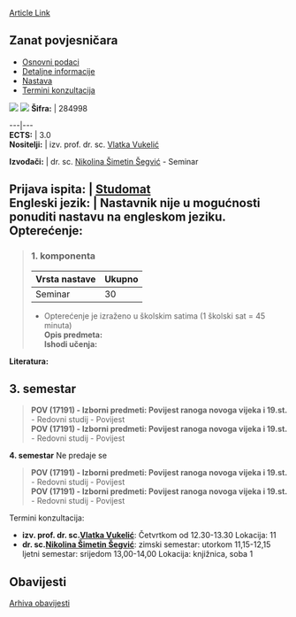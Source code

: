 [Article Link](https://www.fhs.hr/predmet/zanpov)

## Zanat povjesničara
  * [Osnovni podaci](https://www.fhs.hr/predmet/zanpov#v1id-904889_716030_1_0 "Osnovni podaci")
  * [Detaljne informacije](https://www.fhs.hr/predmet/zanpov#v1id-904889_716030_1_1 "Detaljne informacije")
  * [Nastava](https://www.fhs.hr/predmet/zanpov#v1id-904889_716030_1_2 "Nastava")
  * [Termini konzultacija](https://www.fhs.hr/predmet/zanpov#v1id-904889_716030_1_3 "Termini konzultacija")


[![](https://www.fhs.hr/img/flags/gif/hr.gif)](https://www.fhs.hr/predmet/zanpov) [![](https://www.fhs.hr/img/flags/gif/gb.gif)](https://www.fhs.hr/en/course/tpoh)
**Šifra:** |  284998  
  
---|---  
**ECTS:** |  3.0   
**Nositelji:** |  izv. prof. dr. sc. [Vlatka Vukelić](https://www.fhs.hr/djelatnik/vlatka.vukelic)   
  
**Izvođači:** |  dr. sc. [Nikolina Šimetin Šegvić](https://www.fhs.hr/djelatnik/nikolina.simetin_segvic) - Seminar  
  
**Prijava ispita:** |  [Studomat](http://www.isvu.hr/studomat)  
**Engleski jezik:** |  Nastavnik nije u mogućnosti ponuditi nastavu na engleskom jeziku.   
**Opterećenje:**  
---  
> ### 1. komponenta
> | Vrsta nastave | Ukupno  
> ---|---  
> Seminar | 30  
> * Opterećenje je izraženo u školskim satima (1 školski sat = 45 minuta)   
**Opis predmeta:**  
> **Ishodi učenja:**  

  
**Literatura:**  

  
**3. semestar**  
---  
> **POV (17191) - Izborni predmeti: Povijest ranoga novoga vijeka i 19.st.** - Redovni studij - Povijest  
>  **POV (17191) - Izborni predmeti: Povijest ranoga novoga vijeka i 19.st.** - Redovni studij - Povijest  
>   
  
**4. semestar** Ne predaje se  
> **POV (17191) - Izborni predmeti: Povijest ranoga novoga vijeka i 19.st.** - Redovni studij - Povijest  
>  **POV (17191) - Izborni predmeti: Povijest ranoga novoga vijeka i 19.st.** - Redovni studij - Povijest  
>   
Termini konzultacija: 
  * **izv. prof. dr. sc.[Vlatka Vukelić](https://www.fhs.hr/djelatnik/vlatka.vukelic)**: 
Četvrtkom od 12.30-13.30
Lokacija: 11 
  * **dr. sc.[Nikolina Šimetin Šegvić](https://www.fhs.hr/djelatnik/nikolina.simetin_segvic)**: 
zimski semestar: utorkom 11,15-12,15
ljetni semestar: srijedom 13,00-14,00
Lokacija: knjižnica, soba 1 


## Obavijesti
[Arhiva obavijesti](https://www.fhs.hr/predmet/zanpov?@=21tv8#news_132455 "Arhiva obavijesti")
